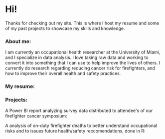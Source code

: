 # Hi!

Thanks for checking out my site. This is where I host my resume and some of my past projects to showcase my skills and knowledge.

### About me:
I am currently an occupational health researcher at the University of Miami, and I specialize in data analysis. I love taking raw data and  working to convert it into something that I can use to help improve the lives of others. 
I currently do research regarding reducing cancer risk for firefighters, and how to improve their overall health and safety practices. 


### My resume:



### Projects:

A Power BI report analyzing survey data distributed to attendee's of our firefighter cancer symposium:


A analysis of on-duty firefighter deaths to better understand occupational risks and to issues future health/safety reccomendations, done in R:
